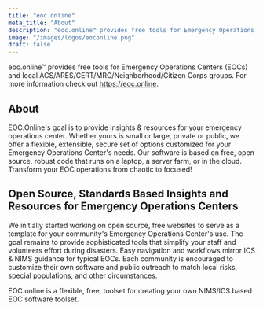 ```yaml
---
title: "eoc.online"
meta_title: "About"
description: "eoc.online™ provides free tools for Emergency Operations Centers (EOCs) and local ACS/ARES/CERT/MRC/Neighborhood/Citizen Corps groups. For more information check out https://eoc.online."
image: "/images/logos/eoconline.png"
draft: false
---
```


eoc.online™ provides free tools for Emergency Operations Centers (EOCs) and local ACS/ARES/CERT/MRC/Neighborhood/Citizen Corps groups. For more information check out https://eoc.online.

## About

EOC.Online's goal is to provide insights & resources for your emergency operations center. Whether yours is small or large, private or public, we offer a flexible, extensible, secure set of options customized for your Emergency Operations Center's needs. Our software is based on free, open source, robust code that runs on a laptop, a server farm, or in the cloud. Transform your EOC operations from chaotic to focused!

## Open Source, Standards Based Insights and Resources for Emergency Operations Centers

We initially started working on open source, free websites to serve as a template for your community's Emergency Operations Center's use. The goal remains to provide sophisticated tools that simplify your staff and volunteers effort during disasters. Easy navigation and workflows mirror ICS & NIMS guidance for typical EOCs. Each community is encouraged to customize their own software and public outreach to match local risks, special populations, and other circumstances.

EOC.online is a flexible, free, toolset for creating your own NIMS/ICS based EOC software toolset.
